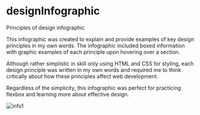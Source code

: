 # designInfographic
Principles of design infographic

This infographic was created to explain and provide examples of key design principles in my own words. The infographic included boxed information with graphic examples of each principle upon hovering over a section.

Although rather simplistic in skill only using HTML and CSS for styling, each design principle was written in my own words and required me to think critically about how these principles affect web development.

Regardless of the simplicity, this infographic was perfect for practicing flexbox and learning more about effective design.


![info1](https://user-images.githubusercontent.com/97525044/218128024-cc337aa8-7145-4190-87b0-5e8daa70b644.png)
